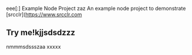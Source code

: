 eee[:] Example Node Project
zaz
An example node project to demonstrate [srcclr](https://www.srcclr.com
## Try me!kjjsdsdzzz
nmmmsdssszaa
xxxxx
